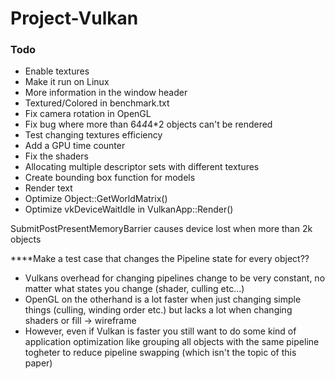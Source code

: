 # Project-Vulkan

### Todo
- Enable textures
- Make it run on Linux
- More information in the window header 
- Textured/Colored in benchmark.txt
- Fix camera rotation in OpenGL
- Fix bug where more than 64*4*4*2 objects can't be rendered
- Test changing textures efficiency
- Add a GPU time counter
- Fix the shaders
- Allocating multiple descriptor sets with different textures
- Create bounding box function for models
- Render text
- Optimize Object::GetWorldMatrix()
- Optimize vkDeviceWaitIdle in VulkanApp::Render()

SubmitPostPresentMemoryBarrier causes device lost when more than 2k objects

****Make a test case that changes the Pipeline state for every object??
- Vulkans overhead for changing pipelines change to be very constant, no matter what states you change (shader, culling etc...)
- OpenGL on the otherhand is a lot faster when just changing simple things (culling, winding order etc.) but lacks a lot when changing shaders or fill -> wireframe
- However, even if Vulkan is faster you still want to do some kind of application optimization like grouping all objects with the same pipeline togheter to reduce pipeline swapping (which isn't the topic of this paper)
